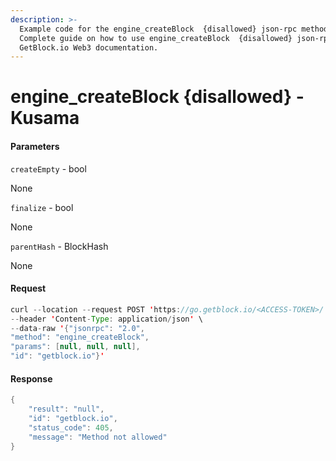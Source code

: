 ```yaml
---
description: >-
  Example code for the engine_createBlock  {disallowed} json-rpc method.
  Сomplete guide on how to use engine_createBlock  {disallowed} json-rpc in
  GetBlock.io Web3 documentation.
---
```


# engine\_createBlock {disallowed} - Kusama

#### Parameters

`createEmpty` - bool

None

`finalize` - bool

None

`parentHash` - BlockHash

None

#### Request

```java
curl --location --request POST 'https://go.getblock.io/<ACCESS-TOKEN>/' \
--header 'Content-Type: application/json' \
--data-raw '{"jsonrpc": "2.0",
"method": "engine_createBlock",
"params": [null, null, null],
"id": "getblock.io"}'
```

#### Response

```java
{
    "result": "null",
    "id": "getblock.io",
    "status_code": 405,
    "message": "Method not allowed"
}
```
